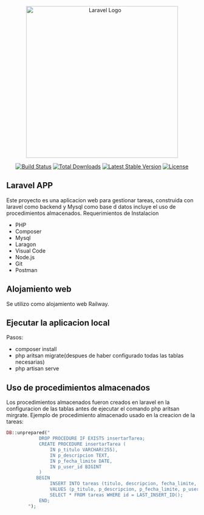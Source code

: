 <p align="center"><a href="https://laravel.com" target="_blank"><img src="https://raw.githubusercontent.com/laravel/art/master/logo-lockup/5%20SVG/2%20CMYK/1%20Full%20Color/laravel-logolockup-cmyk-red.svg" width="400" alt="Laravel Logo"></a></p>

<p align="center">
<a href="https://github.com/laravel/framework/actions"><img src="https://github.com/laravel/framework/workflows/tests/badge.svg" alt="Build Status"></a>
<a href="https://packagist.org/packages/laravel/framework"><img src="https://img.shields.io/packagist/dt/laravel/framework" alt="Total Downloads"></a>
<a href="https://packagist.org/packages/laravel/framework"><img src="https://img.shields.io/packagist/v/laravel/framework" alt="Latest Stable Version"></a>
<a href="https://packagist.org/packages/laravel/framework"><img src="https://img.shields.io/packagist/l/laravel/framework" alt="License"></a>
</p>

## Laravel APP

Este proyecto es una aplicacion  web para gestionar tareas, construida con laravel como backend y Mysql como base d datos incluye el uso de procedimientos almacenados. Requerimientos de Instalacion

- PHP
- Composer
- Mysql
- Laragon
- Visual Code
- Node.js
- Git
- Postman

## Alojamiento web

Se utilizo como alojamiento web Railway. 

## Ejecutar la aplicacion local

Pasos:

- composer install
- php aritsan migrate(despues de haber configurado todas las tablas necesarias)
- php artisan serve

## Uso de procedimientos almacenados

Los procedimientos almacenados fueron creados en laravel en la configuracion de las tablas antes de ejecutar el comando php aritsan mirgrate.
Ejemplo de procedimiento almacenado usado en la creacion de la tareas:

```php
DB::unprepared("
            DROP PROCEDURE IF EXISTS insertarTarea;
            CREATE PROCEDURE insertarTarea (
                IN p_titulo VARCHAR(255),
                IN p_descripcion TEXT,
                IN p_fecha_limite DATE,
                IN p_user_id BIGINT
            )
           BEGIN
                INSERT INTO tareas (titulo, descripcion, fecha_limite, user_id)
                VALUES (p_titulo, p_descripcion, p_fecha_limite, p_user_id);
                SELECT * FROM tareas WHERE id = LAST_INSERT_ID();
            END;
        ");
```

  

